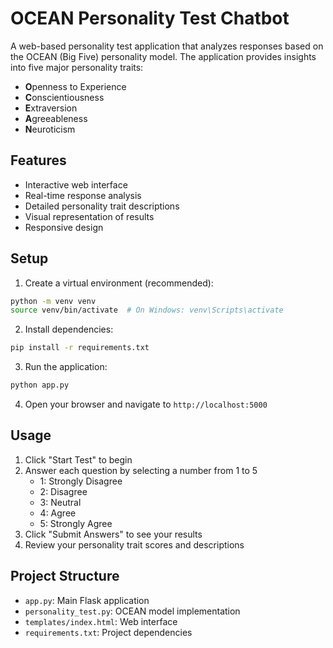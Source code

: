 # OCEAN Personality Test Chatbot

A web-based personality test application that analyzes responses based on the OCEAN (Big Five) personality model. The application provides insights into five major personality traits:

- **O**penness to Experience
- **C**onscientiousness
- **E**xtraversion
- **A**greeableness
- **N**euroticism

## Features

- Interactive web interface
- Real-time response analysis
- Detailed personality trait descriptions
- Visual representation of results
- Responsive design

## Setup

1. Create a virtual environment (recommended):
```bash
python -m venv venv
source venv/bin/activate  # On Windows: venv\Scripts\activate
```

2. Install dependencies:
```bash
pip install -r requirements.txt
```

3. Run the application:
```bash
python app.py
```

4. Open your browser and navigate to `http://localhost:5000`

## Usage

1. Click "Start Test" to begin
2. Answer each question by selecting a number from 1 to 5
   - 1: Strongly Disagree
   - 2: Disagree
   - 3: Neutral
   - 4: Agree
   - 5: Strongly Agree
3. Click "Submit Answers" to see your results
4. Review your personality trait scores and descriptions

## Project Structure

- `app.py`: Main Flask application
- `personality_test.py`: OCEAN model implementation
- `templates/index.html`: Web interface
- `requirements.txt`: Project dependencies